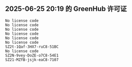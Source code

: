 ## 2025-06-25 20:19 的 GreenHub 许可证
```
No license code
No license code
No license code
No license code
No license code
No license code
SZ2t-1Qaf-3HX7-ruC8-51BC
No license code
SZ2N-9vey-DoZE-o7C8-54E1
SZ21-MZfB-jsjk-eaC8-7107
```
